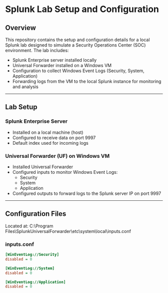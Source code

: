 # Splunk Lab Setup and Configuration

## Overview

This repository contains the setup and configuration details for a local Splunk lab designed to simulate a Security Operations Center (SOC) environment. The lab includes:

- Splunk Enterprise server installed locally
- Universal Forwarder installed on a Windows VM
- Configuration to collect Windows Event Logs (Security, System, Application)
- Forwarding logs from the VM to the local Splunk instance for monitoring and analysis

---

## Lab Setup

### Splunk Enterprise Server

- Installed on a local machine (host)
- Configured to receive data on port 9997
- Default index used for incoming logs

### Universal Forwarder (UF) on Windows VM

- Installed Universal Forwarder
- Configured inputs to monitor Windows Event Logs:
  - Security
  - System
  - Application
- Configured outputs to forward logs to the Splunk server IP on port 9997

---

## Configuration Files

Located at:
C:\Program Files\SplunkUniversalForwarder\etc\system\local\inputs.conf

### inputs.conf

```ini
[WinEventLog://Security]
disabled = 0

[WinEventLog://System]
disabled = 0

[WinEventLog://Application]
disabled = 0

